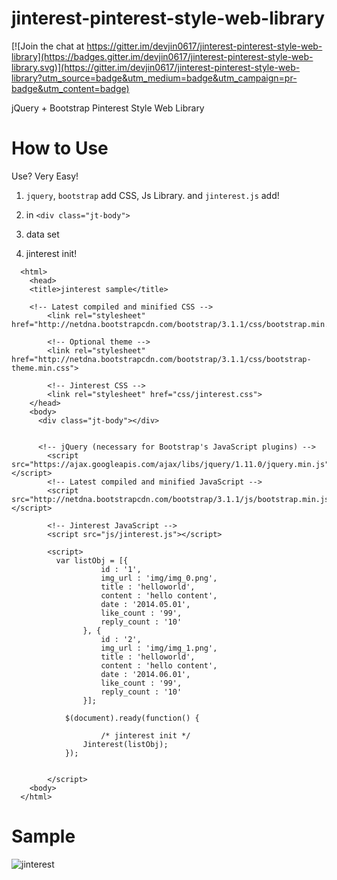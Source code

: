 jinterest-pinterest-style-web-library
=====================================

[![Join the chat at https://gitter.im/devjin0617/jinterest-pinterest-style-web-library](https://badges.gitter.im/devjin0617/jinterest-pinterest-style-web-library.svg)](https://gitter.im/devjin0617/jinterest-pinterest-style-web-library?utm_source=badge&utm_medium=badge&utm_campaign=pr-badge&utm_content=badge)

jQuery + Bootstrap Pinterest Style Web Library

# How to Use

Use? Very Easy!

1. `jquery`, `bootstrap` add CSS, Js Library. and `jinterest.js` add!

2. in `<div class="jt-body">`

3. data set

4. jinterest init!

```
  <html>
    <head>
    <title>jinterest sample</title>
    
    <!-- Latest compiled and minified CSS -->
		<link rel="stylesheet" href="http://netdna.bootstrapcdn.com/bootstrap/3.1.1/css/bootstrap.min.css">

		<!-- Optional theme -->
		<link rel="stylesheet" href="http://netdna.bootstrapcdn.com/bootstrap/3.1.1/css/bootstrap-theme.min.css">

		<!-- Jinterest CSS -->
		<link rel="stylesheet" href="css/jinterest.css">
    </head>
    <body>
      <div class="jt-body"></div>
      
      
      <!-- jQuery (necessary for Bootstrap's JavaScript plugins) -->
		<script src="https://ajax.googleapis.com/ajax/libs/jquery/1.11.0/jquery.min.js"></script>
		<!-- Latest compiled and minified JavaScript -->
		<script src="http://netdna.bootstrapcdn.com/bootstrap/3.1.1/js/bootstrap.min.js"></script>

		<!-- Jinterest JavaScript -->
		<script src="js/jinterest.js"></script>
		
		<script>
		  var listObj = [{
					id : '1',
					img_url : 'img/img_0.png',
					title : 'helloworld',
					content : 'hello content',
					date : '2014.05.01',
					like_count : '99',
					reply_count : '10'
				}, {
					id : '2',
					img_url : 'img/img_1.png',
					title : 'helloworld',
					content : 'hello content',
					date : '2014.06.01',
					like_count : '99',
					reply_count : '10'
				}];
				
			$(document).ready(function() {
			
			    	/* jinterest init */
				Jinterest(listObj);
			});
				
				
		</script>
    <body>
  </html>
```

# Sample

![jinterest](http://i.imgur.com/0GoNGiN.png)

